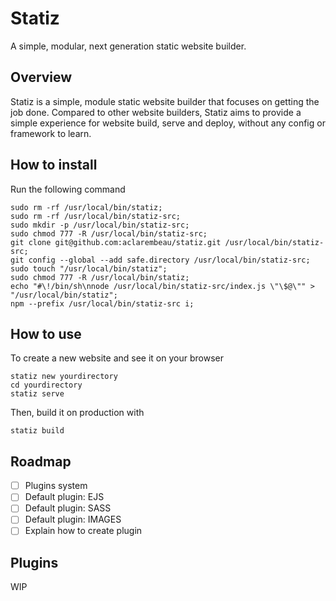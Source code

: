 # Statiz

A simple, modular, next generation static website builder.

## Overview

Statiz is a simple, module static website builder that focuses on getting the job done. Compared to other website
builders, Statiz aims to provide a simple experience for website build, serve and deploy, without any config or
framework to learn.

## How to install

Run the following command

```
sudo rm -rf /usr/local/bin/statiz;
sudo rm -rf /usr/local/bin/statiz-src;
sudo mkdir -p /usr/local/bin/statiz-src; 
sudo chmod 777 -R /usr/local/bin/statiz-src;
git clone git@github.com:aclarembeau/statiz.git /usr/local/bin/statiz-src; 
git config --global --add safe.directory /usr/local/bin/statiz-src;
sudo touch "/usr/local/bin/statiz";
sudo chmod 777 -R /usr/local/bin/statiz;
echo "#\!/bin/sh\nnode /usr/local/bin/statiz-src/index.js \"\$@\"" > "/usr/local/bin/statiz";
npm --prefix /usr/local/bin/statiz-src i;  
```

## How to use

To create a new website and see it on your browser

```
statiz new yourdirectory 
cd yourdirectory 
statiz serve
```

Then, build it on production with

```
statiz build
```

## Roadmap

- [ ] Plugins system
- [ ] Default plugin: EJS
- [ ] Default plugin: SASS
- [ ] Default plugin: IMAGES
- [ ] Explain how to create plugin

## Plugins

WIP 
